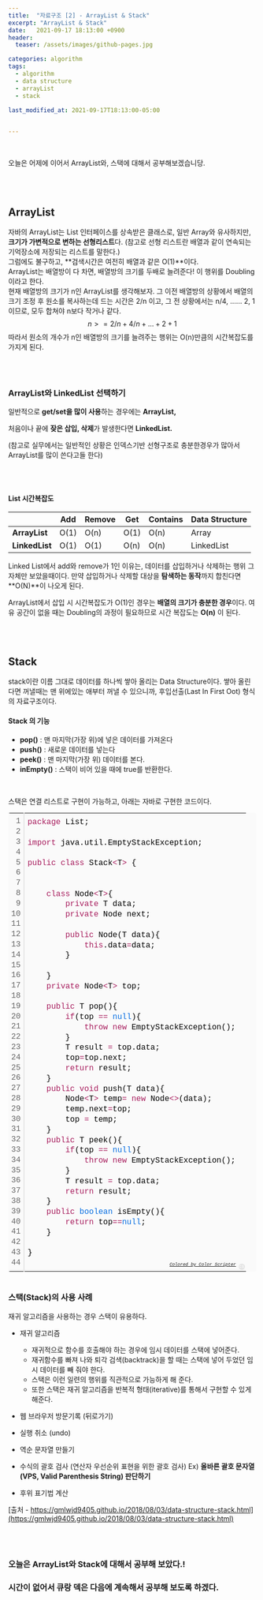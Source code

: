 ```yaml
---
title:  "자료구조 [2] - ArrayList & Stack"
excerpt: "ArrayList & Stack"
date:   2021-09-17 18:13:00 +0900
header:
  teaser: /assets/images/github-pages.jpg

categories: algorithm
tags:
  - algorithm
  - data structure
  - arrayList
  - stack
  
last_modified_at: 2021-09-17T18:13:00-05:00


---
```


<br/>

오늘은 어제에 이어서 ArrayList와, 스택에 대해서 공부해보겠습니당.

<br/>

<br/>

## ArrayList

자바의 ArrayList는 List 인터페이스를 상속받은 클래스로, 일반 Array와 유사하지만, **크기가 가변적으로 변하는 선형리스트**다. (참고로 선형 리스트란 배열과 같이 연속되는 기억장소에 저장되는 리스트를 말한다.) <br/>그럼에도 불구하고, **검색시간은 여전히 배열과 같은 O(1)**이다. <br/>ArrayList는 배열방이 다 차면, 배열방의 크기를 두배로 늘려준다! 이 행위를 Doubling 이라고 한다. <br/>현재 배열방의 크기가 n인 ArrayList를 생각해보자. 그 이전 배열방의 상황에서 배열의 크기 조정 후 원소를 복사하는데 드는 시간은 2/n 이고, 그 전 상황에서는 n/4, ...... 2, 1 이므로, 모두 합쳐야 n보다 작거나 같다.
$$
n >= 2/n + 4/n + ... + 2 + 1
$$
따라서 원소의 개수가 n인 배열방의 크기를 늘려주는 행위는 O(n)만큼의 시간복잡도를 가지게 된다.

<br/>

<br/>

### ArrayList와 LinkedList 선택하기

일반적으로 **get/set을 많이 사용**하는 경우에는 **ArrayList,**

처음이나 끝에 **잦은 삽입, 삭제**가 발생한다면 **LinkedList.**

(참고로 실무에서는 일반적인 상황은 인덱스기반 선형구조로 충분한경우가 많아서 ArrayList를 많이 쓴다고들 한다)

<br/>

<br/>

#### List 시간복잡도

|                | **Add** | **Remove** | **Get** | **Contains** | **Data Structure** |
| -------------- | ------- | ---------- | ------- | ------------ | ------------------ |
| **ArrayList**  | O(1)    | O(n)       | O(1)    | O(n)         | Array              |
| **LinkedList** | O(1)    | O(1)       | O(n)    | O(n)         | LinkedList         |

Linked List에서 add와 remove가 1인 이유는, 데이터를 삽입하거나 삭제하는 행위 그 자체만 보았을때이다. 만약 삽입하거나 삭제할 대상을 **탐색하는 동작**까지 합친다면 **O(N)**이 나오게 된다.

ArrayList에서 삽입 시 시간복잡도가 O(1)인 경우는 **배열의 크기가 충분한 경우**이다. 여유 공간이 없을 때는 Doubling의 과정이 필요하므로 시간 복잡도는 **O(n)** 이 된다.

<br/>

<br/>

## Stack

stack이란 이름 그대로 데이터를 하나씩 쌓아 올리는 Data Structure이다. 쌓아 올린다면 꺼낼때는 맨 위에있는 애부터 꺼낼 수 있으니까, 후입선출(Last In First Oot) 형식의 자료구조이다. 

#### Stack 의 기능

- **pop()** : 맨 마지막(가장 위)에 넣은 데이터를 가져온다
- **push()** : 새로운 데이터를 넣는다
- **peek()** : 맨 마지막(가장 위) 데이터를 본다.
- **inEmpty()** : 스택이 비어 있을 때에 true를 반환한다.

<br/>

스택은 연결 리스트로 구현이 가능하고, 아래는 자바로 구현한 코드이다.

<div class="colorscripter-code" style="color:#010101;font-family:Consolas, 'Liberation Mono', Menlo, Courier, monospace !important; position:relative !important;overflow:auto"><table class="colorscripter-code-table" style="margin:0;padding:0;border:none;background-color:#fafafa;border-radius:4px;" cellspacing="0" cellpadding="0"><tr><td style="padding:6px;border-right:2px solid #e5e5e5"><div style="margin:0;padding:0;word-break:normal;text-align:right;color:#666;font-family:Consolas, 'Liberation Mono', Menlo, Courier, monospace !important;line-height:130%"><div style="line-height:130%">1</div><div style="line-height:130%">2</div><div style="line-height:130%">3</div><div style="line-height:130%">4</div><div style="line-height:130%">5</div><div style="line-height:130%">6</div><div style="line-height:130%">7</div><div style="line-height:130%">8</div><div style="line-height:130%">9</div><div style="line-height:130%">10</div><div style="line-height:130%">11</div><div style="line-height:130%">12</div><div style="line-height:130%">13</div><div style="line-height:130%">14</div><div style="line-height:130%">15</div><div style="line-height:130%">16</div><div style="line-height:130%">17</div><div style="line-height:130%">18</div><div style="line-height:130%">19</div><div style="line-height:130%">20</div><div style="line-height:130%">21</div><div style="line-height:130%">22</div><div style="line-height:130%">23</div><div style="line-height:130%">24</div><div style="line-height:130%">25</div><div style="line-height:130%">26</div><div style="line-height:130%">27</div><div style="line-height:130%">28</div><div style="line-height:130%">29</div><div style="line-height:130%">30</div><div style="line-height:130%">31</div><div style="line-height:130%">32</div><div style="line-height:130%">33</div><div style="line-height:130%">34</div><div style="line-height:130%">35</div><div style="line-height:130%">36</div><div style="line-height:130%">37</div><div style="line-height:130%">38</div><div style="line-height:130%">39</div><div style="line-height:130%">40</div><div style="line-height:130%">41</div><div style="line-height:130%">42</div><div style="line-height:130%">43</div><div style="line-height:130%">44</div></div></td><td style="padding:6px 0;text-align:left"><div style="margin:0;padding:0;color:#010101;font-family:Consolas, 'Liberation Mono', Menlo, Courier, monospace !important;line-height:130%"><div style="padding:0 6px; white-space:pre; line-height:130%"><span style="color:#a71d5d">package</span>&nbsp;List;</div><div style="padding:0 6px; white-space:pre; line-height:130%">&nbsp;</div><div style="padding:0 6px; white-space:pre; line-height:130%"><span style="color:#a71d5d">import</span>&nbsp;java.util.EmptyStackException;</div><div style="padding:0 6px; white-space:pre; line-height:130%">&nbsp;</div><div style="padding:0 6px; white-space:pre; line-height:130%"><span style="color:#a71d5d">public</span>&nbsp;<span style="color:#a71d5d">class</span>&nbsp;Stack<span style="color:#0086b3"></span><span style="color:#a71d5d">&lt;</span>T<span style="color:#0086b3"></span><span style="color:#a71d5d">&gt;</span>&nbsp;{</div><div style="padding:0 6px; white-space:pre; line-height:130%">&nbsp;</div><div style="padding:0 6px; white-space:pre; line-height:130%">&nbsp;</div><div style="padding:0 6px; white-space:pre; line-height:130%">&nbsp;&nbsp;&nbsp;&nbsp;<span style="color:#a71d5d">class</span>&nbsp;Node<span style="color:#0086b3"></span><span style="color:#a71d5d">&lt;</span>T<span style="color:#0086b3"></span><span style="color:#a71d5d">&gt;</span>{</div><div style="padding:0 6px; white-space:pre; line-height:130%">&nbsp;&nbsp;&nbsp;&nbsp;&nbsp;&nbsp;&nbsp;&nbsp;<span style="color:#a71d5d">private</span>&nbsp;T&nbsp;data;</div><div style="padding:0 6px; white-space:pre; line-height:130%">&nbsp;&nbsp;&nbsp;&nbsp;&nbsp;&nbsp;&nbsp;&nbsp;<span style="color:#a71d5d">private</span>&nbsp;Node&nbsp;next;</div><div style="padding:0 6px; white-space:pre; line-height:130%">&nbsp;</div><div style="padding:0 6px; white-space:pre; line-height:130%">&nbsp;&nbsp;&nbsp;&nbsp;&nbsp;&nbsp;&nbsp;&nbsp;<span style="color:#a71d5d">public</span>&nbsp;Node(T&nbsp;data){</div><div style="padding:0 6px; white-space:pre; line-height:130%">&nbsp;&nbsp;&nbsp;&nbsp;&nbsp;&nbsp;&nbsp;&nbsp;&nbsp;&nbsp;&nbsp;&nbsp;<span style="color:#a71d5d">this</span>.data<span style="color:#0086b3"></span><span style="color:#a71d5d">=</span>data;</div><div style="padding:0 6px; white-space:pre; line-height:130%">&nbsp;&nbsp;&nbsp;&nbsp;&nbsp;&nbsp;&nbsp;&nbsp;}</div><div style="padding:0 6px; white-space:pre; line-height:130%">&nbsp;</div><div style="padding:0 6px; white-space:pre; line-height:130%">&nbsp;&nbsp;&nbsp;&nbsp;}</div><div style="padding:0 6px; white-space:pre; line-height:130%">&nbsp;&nbsp;&nbsp;&nbsp;<span style="color:#a71d5d">private</span>&nbsp;Node<span style="color:#0086b3"></span><span style="color:#a71d5d">&lt;</span>T<span style="color:#0086b3"></span><span style="color:#a71d5d">&gt;</span>&nbsp;top;</div><div style="padding:0 6px; white-space:pre; line-height:130%">&nbsp;</div><div style="padding:0 6px; white-space:pre; line-height:130%">&nbsp;&nbsp;&nbsp;&nbsp;<span style="color:#a71d5d">public</span>&nbsp;T&nbsp;pop(){</div><div style="padding:0 6px; white-space:pre; line-height:130%">&nbsp;&nbsp;&nbsp;&nbsp;&nbsp;&nbsp;&nbsp;&nbsp;<span style="color:#a71d5d">if</span>(top&nbsp;<span style="color:#0086b3"></span><span style="color:#a71d5d">=</span><span style="color:#0086b3"></span><span style="color:#a71d5d">=</span>&nbsp;<span style="color:#066de2">null</span>){</div><div style="padding:0 6px; white-space:pre; line-height:130%">&nbsp;&nbsp;&nbsp;&nbsp;&nbsp;&nbsp;&nbsp;&nbsp;&nbsp;&nbsp;&nbsp;&nbsp;<span style="color:#a71d5d">throw</span>&nbsp;<span style="color:#a71d5d">new</span>&nbsp;EmptyStackException();</div><div style="padding:0 6px; white-space:pre; line-height:130%">&nbsp;&nbsp;&nbsp;&nbsp;&nbsp;&nbsp;&nbsp;&nbsp;}</div><div style="padding:0 6px; white-space:pre; line-height:130%">&nbsp;&nbsp;&nbsp;&nbsp;&nbsp;&nbsp;&nbsp;&nbsp;T&nbsp;result&nbsp;<span style="color:#0086b3"></span><span style="color:#a71d5d">=</span>&nbsp;top.data;</div><div style="padding:0 6px; white-space:pre; line-height:130%">&nbsp;&nbsp;&nbsp;&nbsp;&nbsp;&nbsp;&nbsp;&nbsp;top<span style="color:#0086b3"></span><span style="color:#a71d5d">=</span>top.next;</div><div style="padding:0 6px; white-space:pre; line-height:130%">&nbsp;&nbsp;&nbsp;&nbsp;&nbsp;&nbsp;&nbsp;&nbsp;<span style="color:#a71d5d">return</span>&nbsp;result;</div><div style="padding:0 6px; white-space:pre; line-height:130%">&nbsp;&nbsp;&nbsp;&nbsp;}</div><div style="padding:0 6px; white-space:pre; line-height:130%">&nbsp;&nbsp;&nbsp;&nbsp;<span style="color:#a71d5d">public</span>&nbsp;<span style="color:#a71d5d">void</span>&nbsp;push(T&nbsp;data){</div><div style="padding:0 6px; white-space:pre; line-height:130%">&nbsp;&nbsp;&nbsp;&nbsp;&nbsp;&nbsp;&nbsp;&nbsp;Node<span style="color:#0086b3"></span><span style="color:#a71d5d">&lt;</span>T<span style="color:#0086b3"></span><span style="color:#a71d5d">&gt;</span>&nbsp;temp<span style="color:#0086b3"></span><span style="color:#a71d5d">=</span>&nbsp;<span style="color:#a71d5d">new</span>&nbsp;Node<span style="color:#0086b3"></span><span style="color:#a71d5d">&lt;</span><span style="color:#0086b3"></span><span style="color:#a71d5d">&gt;</span>(data);</div><div style="padding:0 6px; white-space:pre; line-height:130%">&nbsp;&nbsp;&nbsp;&nbsp;&nbsp;&nbsp;&nbsp;&nbsp;temp.next<span style="color:#0086b3"></span><span style="color:#a71d5d">=</span>top;</div><div style="padding:0 6px; white-space:pre; line-height:130%">&nbsp;&nbsp;&nbsp;&nbsp;&nbsp;&nbsp;&nbsp;&nbsp;top&nbsp;<span style="color:#0086b3"></span><span style="color:#a71d5d">=</span>&nbsp;temp;</div><div style="padding:0 6px; white-space:pre; line-height:130%">&nbsp;&nbsp;&nbsp;&nbsp;}</div><div style="padding:0 6px; white-space:pre; line-height:130%">&nbsp;&nbsp;&nbsp;&nbsp;<span style="color:#a71d5d">public</span>&nbsp;T&nbsp;peek(){</div><div style="padding:0 6px; white-space:pre; line-height:130%">&nbsp;&nbsp;&nbsp;&nbsp;&nbsp;&nbsp;&nbsp;&nbsp;<span style="color:#a71d5d">if</span>(top&nbsp;<span style="color:#0086b3"></span><span style="color:#a71d5d">=</span><span style="color:#0086b3"></span><span style="color:#a71d5d">=</span>&nbsp;<span style="color:#066de2">null</span>){</div><div style="padding:0 6px; white-space:pre; line-height:130%">&nbsp;&nbsp;&nbsp;&nbsp;&nbsp;&nbsp;&nbsp;&nbsp;&nbsp;&nbsp;&nbsp;&nbsp;<span style="color:#a71d5d">throw</span>&nbsp;<span style="color:#a71d5d">new</span>&nbsp;EmptyStackException();</div><div style="padding:0 6px; white-space:pre; line-height:130%">&nbsp;&nbsp;&nbsp;&nbsp;&nbsp;&nbsp;&nbsp;&nbsp;}</div><div style="padding:0 6px; white-space:pre; line-height:130%">&nbsp;&nbsp;&nbsp;&nbsp;&nbsp;&nbsp;&nbsp;&nbsp;T&nbsp;result&nbsp;<span style="color:#0086b3"></span><span style="color:#a71d5d">=</span>&nbsp;top.data;</div><div style="padding:0 6px; white-space:pre; line-height:130%">&nbsp;&nbsp;&nbsp;&nbsp;&nbsp;&nbsp;&nbsp;&nbsp;<span style="color:#a71d5d">return</span>&nbsp;result;</div><div style="padding:0 6px; white-space:pre; line-height:130%">&nbsp;&nbsp;&nbsp;&nbsp;}</div><div style="padding:0 6px; white-space:pre; line-height:130%">&nbsp;&nbsp;&nbsp;&nbsp;<span style="color:#a71d5d">public</span>&nbsp;<span style="color:#066de2">boolean</span>&nbsp;isEmpty(){</div><div style="padding:0 6px; white-space:pre; line-height:130%">&nbsp;&nbsp;&nbsp;&nbsp;&nbsp;&nbsp;&nbsp;&nbsp;<span style="color:#a71d5d">return</span>&nbsp;top<span style="color:#0086b3"></span><span style="color:#a71d5d">=</span><span style="color:#0086b3"></span><span style="color:#a71d5d">=</span><span style="color:#066de2">null</span>;</div><div style="padding:0 6px; white-space:pre; line-height:130%">&nbsp;&nbsp;&nbsp;&nbsp;}</div><div style="padding:0 6px; white-space:pre; line-height:130%">&nbsp;</div><div style="padding:0 6px; white-space:pre; line-height:130%">}</div><div style="padding:0 6px; white-space:pre; line-height:130%">&nbsp;</div></div><div style="text-align:right;margin-top:-13px;margin-right:5px;font-size:9px;font-style:italic"><a href="http://colorscripter.com/info#e" target="_blank" style="color:#e5e5e5text-decoration:none">Colored by Color Scripter</a></div></td><td style="vertical-align:bottom;padding:0 2px 4px 0"><a href="http://colorscripter.com/info#e" target="_blank" style="text-decoration:none;color:white"><span style="font-size:9px;word-break:normal;background-color:#e5e5e5;color:white;border-radius:10px;padding:1px">cs</span></a></td></tr></table></div>

<br/>

### 스택(Stack)의 사용 사례

재귀 알고리즘을 사용하는 경우 스택이 유용하다.

- 재귀 알고리즘
  - 재귀적으로 함수를 호출해야 하는 경우에 임시 데이터를 스택에 넣어준다.
  - 재귀함수를 빠져 나와 퇴각 검색(backtrack)을 할 때는 스택에 넣어 두었던 임시 데이터를 빼 줘야 한다.
  - 스택은 이런 일련의 행위를 직관적으로 가능하게 해 준다.
  - 또한 스택은 재귀 알고리즘을 반복적 형태(iterative)를 통해서 구현할 수 있게 해준다.
  
- 웹 브라우저 방문기록 (뒤로가기)

- 실행 취소 (undo)

- 역순 문자열 만들기

- 수식의 괄호 검사 (연산자 우선순위 표현을 위한 괄호 검사)
         Ex) **올바른 괄호 문자열(VPS, Valid Parenthesis String) 판단하기**
     
- 후위 표기법 계산

  

[출처 - https://gmlwjd9405.github.io/2018/08/03/data-structure-stack.html](https://gmlwjd9405.github.io/2018/08/03/data-structure-stack.html)

<br/>

<br/>

### 오늘은 ArrayList와 Stack에 대해서 공부해 보았다.!

### 시간이 없어서 큐랑 덱은 다음에 계속해서 공부해 보도록 하겠다.
